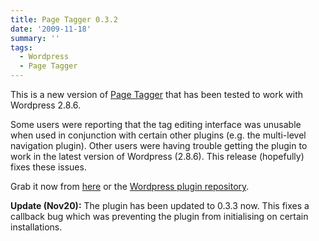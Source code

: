 ```yaml
---
title: Page Tagger 0.3.2
date: '2009-11-18'
summary: ''
tags:
  - Wordpress
  - Page Tagger
---
```

This is a new version of [Page Tagger](/code/wordpress-page-tagger-plugin/) that has been tested to work with Wordpress 2.8.6.

Some users were reporting that the tag editing interface was unusable when used in conjunction with certain other plugins (e.g. the multi-level navigation plugin). Other users were having trouble getting the plugin to work in the latest version of Wordpress (2.8.6). This release (hopefully) fixes these issues.

Grab it now from [here](/code/wordpress-page-tagger-plugin/) or the [Wordpress plugin repository](http://wordpress.org/extend/plugins/page-tagger/).

**Update (Nov20):** The plugin has been updated to 0.3.3 now. This fixes a callback bug which was preventing the plugin from initialising on certain installations.
